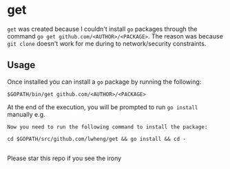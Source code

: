 # get

`get` was created because I couldn't install `go` packages through the command `go get github.com/<AUTHOR>/<PACKAGE>`. The reason was because `git clone` doesn't work for me during to network/security constraints.

## Usage

Once installed you can install a `go` package by running the following:

```
$GOPATH/bin/get github.com/<AUTHOR>/<PACKAGE>
```
At the end of the execution, you will be prompted to run `go install` manually e.g.

```
Now you need to run the following command to install the package:

cd $GOPATH/src/github.com/lwheng/get && go install && cd -
```

##

Please star this repo if you see the irony
